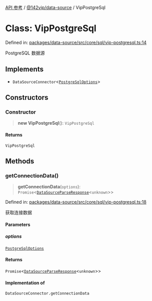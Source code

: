 [API 参考](../wiki/Home) / [@142vip/data-source](../wiki/@142vip.data-source) / VipPostgreSql

# Class: VipPostgreSql

Defined in: [packages/data-source/src/core/sql/vip-postgresql.ts:14](https://github.com/142vip/core-x/blob/15d5bc9ef4bece78c0e60bdf074a2d245f625100/packages/data-source/src/core/sql/vip-postgresql.ts#L14)

PostgreSQL 数据源

## Implements

* `DataSourceConnector`<[`PostgreSqlOptions`](../wiki/@142vip.data-source.Interface.PostgreSqlOptions)>

## Constructors

### Constructor

> **new VipPostgreSql**(): `VipPostgreSql`

#### Returns

`VipPostgreSql`

## Methods

### getConnectionData()

> **getConnectionData**(`options`): `Promise`<[`DataSourceParseResponse`](../wiki/@142vip.data-source.Interface.DataSourceParseResponse)<`unknown`>>

Defined in: [packages/data-source/src/core/sql/vip-postgresql.ts:18](https://github.com/142vip/core-x/blob/15d5bc9ef4bece78c0e60bdf074a2d245f625100/packages/data-source/src/core/sql/vip-postgresql.ts#L18)

获取连接数据

#### Parameters

##### options

[`PostgreSqlOptions`](../wiki/@142vip.data-source.Interface.PostgreSqlOptions)

#### Returns

`Promise`<[`DataSourceParseResponse`](../wiki/@142vip.data-source.Interface.DataSourceParseResponse)<`unknown`>>

#### Implementation of

`DataSourceConnector.getConnectionData`

